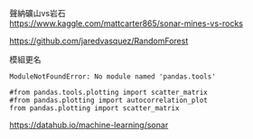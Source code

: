 
聲納礦山vs岩石  
https://www.kaggle.com/mattcarter865/sonar-mines-vs-rocks  

https://github.com/jaredvasquez/RandomForest  




模組更名
```
ModuleNotFoundError: No module named 'pandas.tools'

#from pandas.tools.plotting import scatter_matrix
#from pandas.plotting import autocorrelation_plot
from pandas.plotting import scatter_matrix
```

https://datahub.io/machine-learning/sonar  


